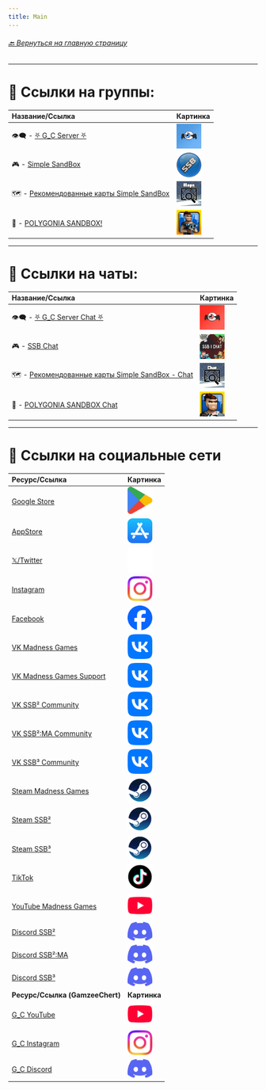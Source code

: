 ```yaml
---
title: Main
---
```

###### [ 🔙 Вернуться на главную страницу](./rules_README.md)

- - - - -

# 📢 Ссылки на группы:

| Название/Ссылка | Картинка |
|:----------|:------------|
| 👁️‍🗨️ - [⛧ G_С Server ⛧](https://t.me/Gamzee_Chert) | <img src="https://github.com/GamzeeChert/gamzeechert.github.io/blob/main/_telegramrules/_tgicons/G_Cchannel.jpg" width="50" /> |
| 🎮 - [Simple SandBox](https://t.me/simple_sandbox) | <img src="https://github.com/GamzeeChert/gamzeechert.github.io/blob/main/_telegramrules/_tgicons/SSBchannel.png" width="50" /> |
| 🗺 - [Рекомендованные карты Simple SandBox](https://t.me/SimpleSandBoxRecommendedMaps) | <img src="https://github.com/GamzeeChert/gamzeechert.github.io/blob/main/_telegramrules/_tgicons/RMSSBchannel.jpg" width="50" /> |
| 👾 - [POLYGONIA SANDBOX!](https://t.me/polygonia_sandbox) | <img src="https://github.com/GamzeeChert/gamzeechert.github.io/blob/main/_telegramrules/_tgicons/PSBchannel.jpg" width="50" /> |

- - - - - 

# 💬 Ссылки на чаты:

| Название/Ссылка | Картинка |
|:----------|:------------|
| 👁️‍🗨️ - [⛧ G_C Server Chat ⛧](https://t.me/+WA4ubIKzWSsxOWRi) | <img src="https://github.com/GamzeeChert/gamzeechert.github.io/blob/main/_telegramrules/_tgicons/G_Cchat.jpg" width="50" /> |
| 🎮 - [SSB Chat](https://t.me/SimpleSandBox2Chat) | <img src="https://github.com/GamzeeChert/gamzeechert.github.io/blob/main/_telegramrules/_tgicons/SSBchat.jpg" width="50" /> |
| 🗺 - [Рекомендованные карты Simple SandBox - Chat](https://t.me/SimpleSandBoxRecommendedMapsChat) | <img src="https://github.com/GamzeeChert/gamzeechert.github.io/blob/main/_telegramrules/_tgicons/RMSSBchat.jpg" width="50" /> |
| 👾 - [POLYGONIA SANDBOX Chat](https://t.me/polygonia_sandbox_chat) | <img src="https://github.com/GamzeeChert/gamzeechert.github.io/blob/main/_telegramrules/_tgicons/PSBchat.jpg" width="50" /> |

- - - - -

# 🔗 Ссылки на социальные сети

| Ресурс/Ссылка | Картинка |
|:--------------|:---------|
| [Google Store](https://play.google.com/store/apps/dev?id=7129867871289421717) | <img src="https://github.com/GamzeeChert/gamzeechert.github.io/blob/main/_telegramrules/_icons/GooglePlay.png" width="50" /> |
| [AppStore](https://apps.apple.com/ru/developer/ihor-pidhainyi/id1529595470) | <img src="https://github.com/GamzeeChert/gamzeechert.github.io/blob/main/_telegramrules/_icons/AppStore.png" width="50" /> |
| [𝕏/Twitter](https://x.com/MadnessGames016?s=09) | <img src="https://github.com/GamzeeChert/gamzeechert.github.io/blob/main/_telegramrules/_icons/X_Twitter.png" width="50" />
| [Instagram](https://www.instagram.com/madness_games_dev/) | <img src="https://github.com/GamzeeChert/gamzeechert.github.io/blob/main/_telegramrules/_icons/Instagram.png" width="50" /> |
| [Facebook](https://www.facebook.com/MadnessGamesOfficial/) | <img src="https://github.com/GamzeeChert/gamzeechert.github.io/blob/main/_telegramrules/_icons/Facebook.png" width="50" /> |
| [VK Madness Games](https://vk.com/madnessgamesofficial) | <img src="https://github.com/GamzeeChert/gamzeechert.github.io/blob/main/_telegramrules/_icons/VK.png" width="50" /> |
| [VK Madness Games Support](https://vk.com/testers_ssb2 ) | <img src="https://github.com/GamzeeChert/gamzeechert.github.io/blob/main/_telegramrules/_icons/VK.png" width="50" /> | 
| [VK SSB² Community](https://vk.com/ssb2community) | <img src="https://github.com/GamzeeChert/gamzeechert.github.io/blob/main/_telegramrules/_icons/VK.png" width="50" /> |
| [VK SSB²:MA Community](https://vk.com/ssb2macommunity) | <img src="https://github.com/GamzeeChert/gamzeechert.github.io/blob/main/_telegramrules/_icons/VK.png" width="50" /> |
| [VK SSB³ Community](https://vk.com/simplesandbox3) | <img src="https://github.com/GamzeeChert/gamzeechert.github.io/blob/main/_telegramrules/_icons/VK.png" width="50" /> |
| [Steam Madness Games](https://steamcommunity.com/groups/MadnessGamesGang) | <img src="https://github.com/GamzeeChert/gamzeechert.github.io/blob/main/_telegramrules/_icons/Steam.png" width="50" /> |
| [Steam SSB²](https://steamcommunity.com/groups/SimpleSandBox2) | <img src="https://github.com/GamzeeChert/gamzeechert.github.io/blob/main/_telegramrules/_icons/Steam.png" width="50" /> |
| [Steam SSB³](https://steamcommunity.com/groups/SimpleSandBox3) | <img src="https://github.com/GamzeeChert/gamzeechert.github.io/blob/main/_telegramrules/_icons/Steam.png" width="50" /> |
| [TikTok](https://tiktok.com/@madnessgamesofficial) | <img src="https://github.com/GamzeeChert/gamzeechert.github.io/blob/main/_telegramrules/_icons/TikTok.png" width="50" /> |
| [YouTube Madness Games](https://www.youtube.com/@MadnessGamesOfficial) | <img src="https://github.com/GamzeeChert/gamzeechert.github.io/blob/main/_telegramrules/_icons/YouTube.png" width="50" /> |
| [Discord SSB²](https://discord.gg/simple-sandbox-official-server-570256469203877898) | <img src="https://github.com/GamzeeChert/gamzeechert.github.io/blob/main/_telegramrules/_icons/Discord.png" width="50" /> |
| [Discord SSB²:MA](https://discord.gg/simple-sandbox-2-middle-ages-906196036807188490) | <img src="https://github.com/GamzeeChert/gamzeechert.github.io/blob/main/_telegramrules/_icons/Discord.png" width="50" /> |
| [Discord SSB³](https://discord.gg/simple-sandbox-3-992814941256044584) | <img src="https://github.com/GamzeeChert/gamzeechert.github.io/blob/main/_telegramrules/_icons/Discord.png" width="50" /> |
| **Ресурс/Ссылка (GamzeeChert)** | **Картинка** |
| [G_C YouTube](https://www.youtube.com/@GamzeeChertanovskiy/) | <img src="https://github.com/GamzeeChert/gamzeechert.github.io/blob/main/_telegramrules/_icons/YouTube.png" width="50" /> |
| [G_C Instagram](https://www.instagram.com/gamzeechertanovskiy/) | <img src="https://github.com/GamzeeChert/gamzeechert.github.io/blob/main/_telegramrules/_icons/Instagram.png" width="50" /> |
| [G_C Discord](https://discord.gg/gamzee-s-server-637368353937293332) | <img src="https://github.com/GamzeeChert/gamzeechert.github.io/blob/main/_telegramrules/_icons/Discord.png" width="50" /> |
